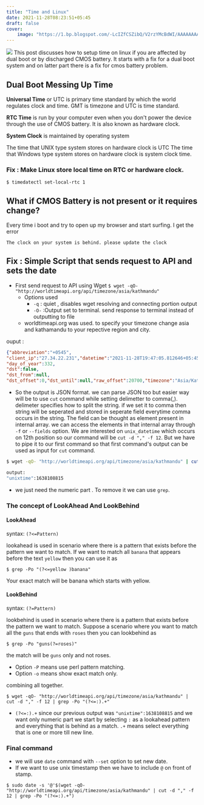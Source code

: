 ```yaml
---
title: "Time and Linux"
date: 2021-11-28T08:23:51+05:45
draft: false
cover:
    image: "https://1.bp.blogspot.com/-LcIZfCSZibQ/V2rzYMcBdWI/AAAAAAAAADc/UxVvsBvnUPkOlEf5FAt12S6mNq3VLLmZwCLcB/s1600/Capture.PNG"
---
```

![](https://1.bp.blogspot.com/-LcIZfCSZibQ/V2rzYMcBdWI/AAAAAAAAADc/UxVvsBvnUPkOlEf5FAt12S6mNq3VLLmZwCLcB/s1600/Capture.PNG)
This post discusses how to setup time on linux if you are affected by dual boot or by discharged CMOS battery. It starts with a fix for a dual boot system and on latter part there is a fix for cmos battery problem.

## Dual Boot Messing Up Time 
**Universal Time** or UTC is primary time standard by which the world regulates clock and time. GMT is timezone and UTC is time standard. 

**RTC Time** is run by your computer even when you don't power the device through the use of CMOS battery. It is also known as hardware clock. 

**System Clock** is maintained by operating system 

The time that UNIX type system stores on hardware clock is UTC
The time that Windows type system stores on hardware clock is system clock time. 


### Fix  : Make Linux store local time on RTC or hardware clock.

```
$ timedatectl set-local-rtc 1
```

## What if CMOS Battery is not present or it requires change?

Every time i boot and try to open up my browser and start surfing. I get the error 

```The clock on your system is behind. please update the clock```


## Fix : Simple Script that sends request to API and sets the date

- First send request to API using Wget
```$ wget -qO- "http://worldtimeapi.org/api/timezone/asia/kathmandu"  ```
    - Options used
        - `-q` : quiet , disables wget resolving and connecting portion output
        - `-O-` :Output set to terminal. send response to terminal instead of outputting to file
    - worldtimeapi.org was used. to specify your timezone change asia and kathamandu to your repective region and city.

ouput : 

```json
{"abbreviation":"+0545",
"client_ip":"27.34.22.231","datetime":"2021-11-28T19:47:05.812646+05:45","day_of_week":0,
"day_of_year":332,
"dst":false,
"dst_from":null,
"dst_offset":0,"dst_until":null,"raw_offset":20700,"timezone":"Asia/Kathmandu","unixtime":1638108125,"utc_datetime":"2021-11-28T14:02:05.812646+00:00","utc_offset":"+05:45","week_number":47}
```

- So the output is JSON format. we can parse JSON too but easier way will be to use `cut` command while setting delimetter to comma(,). delimeter specifies how to split the string. if we set it to comma then string will be seperated and stored in seperate field everytime comma occurs in the string. The field can be thought as element present in internal array.  we can access the elements in that internal array through `-f` or `--fields` option. We are interested on `unix_datetime` which occurs on 12th position so our command will be `cut -d "," -f 12`. But we have to pipe it to our first command so that first command's output can be used as input for `cut` command.

```bash
$ wget -qO- "http://worldtimeapi.org/api/timezone/asia/kathmandu" | cut -d "," -f 12

output:
"unixtime":1638108815
```

- we just need the numeric part . To remove it we can use `grep`. 

### The concept of LookAhead And LookBehind

#### LookAhead 
syntax: `(?<=Pattern)`

lookahead is used in scenario where there is a pattern that exists before the pattern we want to match.
If we want to match all `banana` that appears before the text `yellow` then you can use it as

```
$ grep -Po "(?<=yellow )banana"
```
Your exact match will be banana which starts with yellow.

#### LookBehind
syntax: `(?=Pattern)`

lookbehind is used in scenario where there is a pattern that exists before the pattern we want to match.
Suppose a scenario where you want to match all the `guns` that ends with `roses` then you can lookbehind as

```
$ grep -Po "guns(?=roses)"
```
the match will be `guns` only and not roses. 

- Option `-P` means use perl pattern matching.
- Option `-o` means show exact match only.


combining all together. 

```
$ wget -qO- "http://worldtimeapi.org/api/timezone/asia/kathmandu" | cut -d "," -f 12 | grep -Po "(?<=:).+"
```

- `(?<=:).+` since our previous output was `"unixtime":1638108815` and we want only numeric part we start by selecting `:` as a lookahead pattern and everything that is behind as a match. `.+` means select everything that is one or more till new line.


### Final command

- we will use `date` command with `--set` option to set new date. 
- If we want to use unix timestamp then we have to include `@` on front of stamp.

```
$ sudo date -s '@'$(wget -qO- "http://worldtimeapi.org/api/timezone/asia/kathmandu" | cut -d "," -f 12 | grep -Po "(?<=:).+")
```


